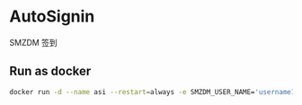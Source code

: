 # AutoSignin

SMZDM 签到

## Run as docker ##
```bash
docker run -d --name asi --restart=always -e SMZDM_USER_NAME='username1,username2' -e SMZDM_USER_PASSWD='password1,password2' uuaing/autosignin
```
